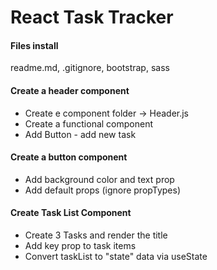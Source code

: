 # React Task Tracker

#### Files install

readme.md, .gitignore, bootstrap, sass

#### Create a header component

- Create e component folder -> Header.js
- Create a functional component
- Add Button - add new task

#### Create a button component

- Add background color and text prop
- Add default props (ignore propTypes)

#### Create Task List Component

- Create 3 Tasks and render the title
- Add key prop to task items
- Convert taskList to "state" data via useState
